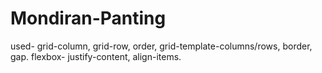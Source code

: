 # Mondiran-Panting
used- grid-column, grid-row, order, grid-template-columns/rows, border, gap. flexbox- justify-content, align-items.
